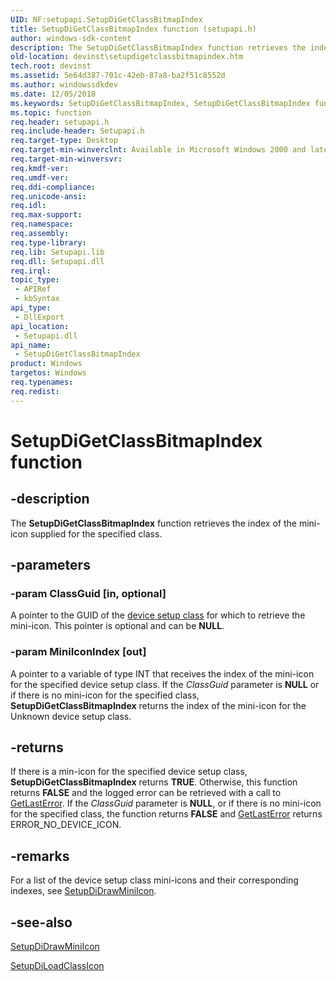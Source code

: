 ```yaml
---
UID: NF:setupapi.SetupDiGetClassBitmapIndex
title: SetupDiGetClassBitmapIndex function (setupapi.h)
author: windows-sdk-content
description: The SetupDiGetClassBitmapIndex function retrieves the index of the mini-icon supplied for the specified class.
old-location: devinst\setupdigetclassbitmapindex.htm
tech.root: devinst
ms.assetid: 5e64d387-701c-42eb-87a8-ba2f51c8552d
ms.author: windowssdkdev
ms.date: 12/05/2018
ms.keywords: SetupDiGetClassBitmapIndex, SetupDiGetClassBitmapIndex function [Device and Driver Installation], devinst.setupdigetclassbitmapindex, di-rtns_6c4b7a43-90cf-4f8a-9766-2ebe966fb8c0.xml, setupapi/SetupDiGetClassBitmapIndex
ms.topic: function
req.header: setupapi.h
req.include-header: Setupapi.h
req.target-type: Desktop
req.target-min-winverclnt: Available in Microsoft Windows 2000 and later versions of Windows.
req.target-min-winversvr: 
req.kmdf-ver: 
req.umdf-ver: 
req.ddi-compliance: 
req.unicode-ansi: 
req.idl: 
req.max-support: 
req.namespace: 
req.assembly: 
req.type-library: 
req.lib: Setupapi.lib
req.dll: Setupapi.dll
req.irql: 
topic_type:
 - APIRef
 - kbSyntax
api_type:
 - DllExport
api_location:
 - Setupapi.dll
api_name:
 - SetupDiGetClassBitmapIndex
product: Windows
targetos: Windows
req.typenames: 
req.redist: 
---
```


# SetupDiGetClassBitmapIndex function


## -description


The <b>SetupDiGetClassBitmapIndex</b> function retrieves the index of the mini-icon supplied for the specified class.


## -parameters




### -param ClassGuid [in, optional]

A pointer to the GUID of the <a href="https://msdn.microsoft.com/en-us/library/windows/hardware/ff552344">device setup class</a> for which to retrieve the mini-icon. This pointer is optional and can be <b>NULL</b>.


### -param MiniIconIndex [out]

A pointer to a variable of type INT that receives the index of the mini-icon for the specified device setup class. If the <i>ClassGuid</i> parameter is <b>NULL</b> or if there is no mini-icon for the specified class, <b>SetupDiGetClassBitmapIndex</b> returns the index of the mini-icon for the Unknown device setup class. 


## -returns



If there is a min-icon for the specified device setup class, <b>SetupDiGetClassBitmapIndex</b> returns <b>TRUE</b>. Otherwise, this function returns <b>FALSE</b> and the logged error can be retrieved with a call to <a href="http://go.microsoft.com/fwlink/p/?linkid=169416">GetLastError</a>. If the <i>ClassGuid</i> parameter is <b>NULL</b>, or if there is no mini-icon for the specified class, the function returns <b>FALSE</b> and <a href="http://go.microsoft.com/fwlink/p/?linkid=169416">GetLastError</a> returns ERROR_NO_DEVICE_ICON.




## -remarks



For a list of the device setup class mini-icons and their corresponding indexes, see <a href="https://msdn.microsoft.com/99670376-a338-4001-bede-a4fea57b73a7">SetupDiDrawMiniIcon</a>.




## -see-also




<a href="https://msdn.microsoft.com/99670376-a338-4001-bede-a4fea57b73a7">SetupDiDrawMiniIcon</a>



<a href="https://msdn.microsoft.com/f239e207-fb51-4641-a64c-7d8ffa767e18">SetupDiLoadClassIcon</a>
 

 

